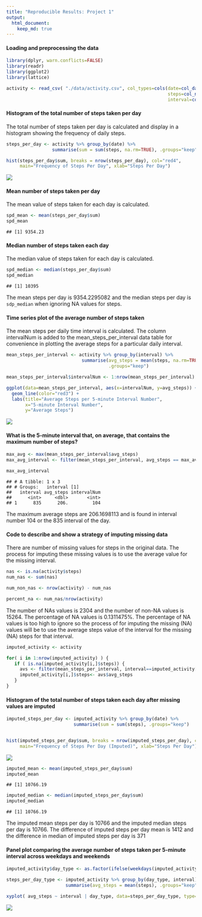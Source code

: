 ```yaml
---
title: "Reproducible Results: Project 1"
output: 
  html_document:
    keep_md: true
---
```


#### Loading and preprocessing the data

```r
library(dplyr, warn.conflicts=FALSE)
library(readr)
library(ggplot2)
library(lattice)

activity <- read_csv( "./data/activity.csv", col_types=cols(date=col_date("%Y-%m-%d"),
                                                            steps=col_number(),
                                                            interval=col_integer()))
```

#### Histogram of the total number of steps taken per day
The total number of steps taken per day is calculated and display in a histogram showing the frequency of daily steps.  

```r
steps_per_day <- activity %>% group_by(date) %>% 
                 summarise(sum = sum(steps, na.rm=TRUE), .groups="keep")

hist(steps_per_day$sum, breaks = nrow(steps_per_day), col="red4",
     main="Frequency of Steps Per Day", xlab="Steps Per Day")
```

![](PA1_template_files/figure-html/unnamed-chunk-2-1.png)<!-- -->

#### Mean number of steps taken per day
The mean value of steps taken for each day is calculated.

```r
spd_mean <- mean(steps_per_day$sum)
spd_mean 
```

```
## [1] 9354.23
```
#### Median number of steps taken each day

The median value of steps taken for each day is calculated.


```r
spd_median <- median(steps_per_day$sum)
spd_median
```

```
## [1] 10395
```
The mean steps per day is 9354.2295082 and the median steps per day is `sdp_median` when ignoring NA values for steps. 


#### Time series plot of the average number of steps taken
The mean steps per daily time interval is calculated. The column intervalNum is added to the mean_steps_per_interval data table for convenience in plotting the average steps for a particular daily interval.


```r
mean_steps_per_interval <- activity %>% group_by(interval) %>% 
                            summarise(avg_steps = mean(steps, na.rm=TRUE), 
                                      .groups="keep") 

mean_steps_per_interval$intervalNum <- 1:nrow(mean_steps_per_interval)

ggplot(data=mean_steps_per_interval, aes(x=intervalNum, y=avg_steps)) + 
  geom_line(color="red3") +
  labs(title="Average Steps per 5-minute Interval Number", 
       x="5-minute Interval Number",
       y="Average Steps")
```

![](PA1_template_files/figure-html/unnamed-chunk-5-1.png)<!-- -->

#### What is the 5-minute interval that, on average, that contains the maximum number of steps?


```r
max_avg <- max(mean_steps_per_interval$avg_steps)
max_avg_interval <- filter(mean_steps_per_interval, avg_steps == max_avg)

max_avg_interval
```

```
## # A tibble: 1 x 3
## # Groups:   interval [1]
##   interval avg_steps intervalNum
##      <int>     <dbl>       <int>
## 1      835      206.         104
```
The maximum average steps are 206.1698113 and is found in interval number 104 or the 835 interval of the day.


#### Code to describe and show a strategy of imputing missing data
There are number of missing values for steps in the original data. The process for imputing these missing values is to use the average value for the missing interval.


```r
nas <- is.na(activity$steps)
num_nas <- sum(nas)

num_non_nas <- nrow(activity) - num_nas

percent_na <- num_nas/nrow(activity)
```
The number of NAs values is 2304 and the number of non-NA values is 15264. The percentage of NA values is 0.1311475%. The percentage of NA values is too high to ignore so the process of for imputing the missing (NA) values will be to use the average steps value of the interval for the missing (NA) steps for that interval.


```r
imputed_activity <- activity

for( i in 1:nrow(imputed_activity) ) {
   if ( is.na(imputed_activity[i,]$steps)) {
     avs <- filter(mean_steps_per_interval, interval==imputed_activity[i,]$interval)
     imputed_activity[i,]$steps<- avs$avg_steps
   } 
} 
```

#### Histogram of the total number of steps taken each day after missing values are imputed


```r
imputed_steps_per_day <- imputed_activity %>% group_by(date) %>% 
                         summarise(sum = sum(steps), .groups="keep")


hist(imputed_steps_per_day$sum, breaks = nrow(imputed_steps_per_day), col="red4",
     main="Frequency of Steps Per Day (Imputed)", xlab="Steps Per Day")
```

![](PA1_template_files/figure-html/unnamed-chunk-9-1.png)<!-- -->

```r
imputed_mean <- mean(imputed_steps_per_day$sum)
imputed_mean
```

```
## [1] 10766.19
```

```r
imputed_median <- median(imputed_steps_per_day$sum)
imputed_median
```

```
## [1] 10766.19
```
The imputed mean steps per day is 10766 and the imputed median steps per day is 10766. The difference of imputed steps per day mean is 1412 and the difference in median of imputed steps per day is 371


#### Panel plot comparing the average number of steps taken per 5-minute interval across weekdays and weekends


```r
imputed_activity$day_type <- as.factor(ifelse(weekdays(imputed_activity$date) %in%                                                           c("Sunday","Saturday"),"weekend","weekday"))

steps_per_day_type <- imputed_activity %>% group_by(day_type, interval) %>% 
                      summarise(avg_steps = mean(steps), .groups="keep")

xyplot( avg_steps ~ interval | day_type, data=steps_per_day_type, type="l", layout=c(1,2),                   ylab="Average Number of Steps", xlab="5-minute Interval"  )
```

![](PA1_template_files/figure-html/unnamed-chunk-10-1.png)<!-- -->

